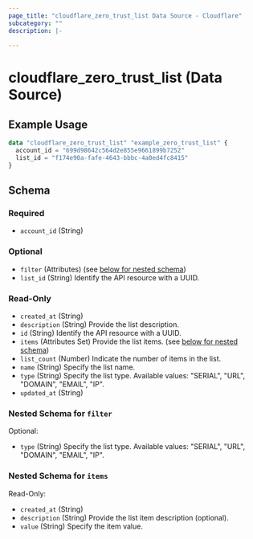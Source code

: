 ```yaml
---
page_title: "cloudflare_zero_trust_list Data Source - Cloudflare"
subcategory: ""
description: |-
  
---
```


# cloudflare_zero_trust_list (Data Source)



## Example Usage

```terraform
data "cloudflare_zero_trust_list" "example_zero_trust_list" {
  account_id = "699d98642c564d2e855e9661899b7252"
  list_id = "f174e90a-fafe-4643-bbbc-4a0ed4fc8415"
}
```

<!-- schema generated by tfplugindocs -->
## Schema

### Required

- `account_id` (String)

### Optional

- `filter` (Attributes) (see [below for nested schema](#nestedatt--filter))
- `list_id` (String) Identify the API resource with a UUID.

### Read-Only

- `created_at` (String)
- `description` (String) Provide the list description.
- `id` (String) Identify the API resource with a UUID.
- `items` (Attributes Set) Provide the list items. (see [below for nested schema](#nestedatt--items))
- `list_count` (Number) Indicate the number of items in the list.
- `name` (String) Specify the list name.
- `type` (String) Specify the list type.
Available values: "SERIAL", "URL", "DOMAIN", "EMAIL", "IP".
- `updated_at` (String)

<a id="nestedatt--filter"></a>
### Nested Schema for `filter`

Optional:

- `type` (String) Specify the list type.
Available values: "SERIAL", "URL", "DOMAIN", "EMAIL", "IP".


<a id="nestedatt--items"></a>
### Nested Schema for `items`

Read-Only:

- `created_at` (String)
- `description` (String) Provide the list item description (optional).
- `value` (String) Specify the item value.



